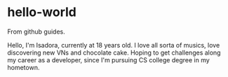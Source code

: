 # hello-world
From github guides.

Hello, I'm Isadora, currently at 18 years old. I love all sorta of musics, love discovering new VNs and chocolate cake.
Hoping to get challenges along my career as a developer, since I'm pursuing CS college degree in my hometown.
